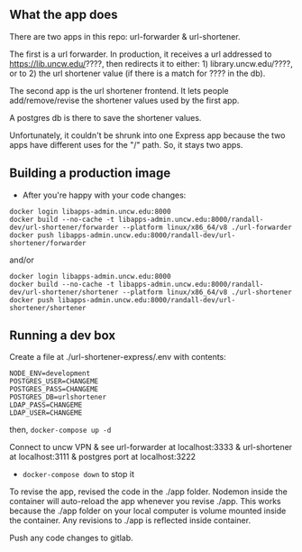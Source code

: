 ## What the app does

There are two apps in this repo: url-forwarder & url-shortener.

The first is a url forwarder.  In production, it receives a url addressed to https://lib.uncw.edu/????, then redirects it to either: 1) library.uncw.edu/????, or to 2) the url shortener value (if there is a match for ???? in the db).

The second app is the url shortener frontend.  It lets people add/remove/revise the shortener values used by the first app.

A postgres db is there to save the shortener values.

Unfortunately, it couldn't be shrunk into one Express app because the two apps have different uses for the "/" path.  So, it stays two apps.


## Building a production image

  - After you're happy with your code changes:
  ```
  docker login libapps-admin.uncw.edu:8000
  docker build --no-cache -t libapps-admin.uncw.edu:8000/randall-dev/url-shortener/forwarder --platform linux/x86_64/v8 ./url-forwarder
  docker push libapps-admin.uncw.edu:8000/randall-dev/url-shortener/forwarder
  ```
  and/or
  ```
  docker login libapps-admin.uncw.edu:8000
  docker build --no-cache -t libapps-admin.uncw.edu:8000/randall-dev/url-shortener/shortener --platform linux/x86_64/v8 ./url-shortener
  docker push libapps-admin.uncw.edu:8000/randall-dev/url-shortener/shortener
  ```

## Running a dev box


Create a file at ./url-shortener-express/.env with contents: 
```
NODE_ENV=development
POSTGRES_USER=CHANGEME
POSTGRES_PASS=CHANGEME
POSTGRES_DB=urlshortener
LDAP_PASS=CHANGEME
LDAP_USER=CHANGEME
```

then, `docker-compose up -d`

  Connect to uncw VPN & see url-forwarder at localhost:3333 & url-shortener at localhost:3111 & postgres port at localhost:3222

  - `docker-compose down` to stop it


To revise the app, revised the code in the ./app folder.  Nodemon inside the container will auto-reload the app whenever you revise ./app.  This works because the ./app folder on your local computer is volume mounted inside the container.  Any revisions to ./app is reflected inside container.

Push any code changes to gitlab.
